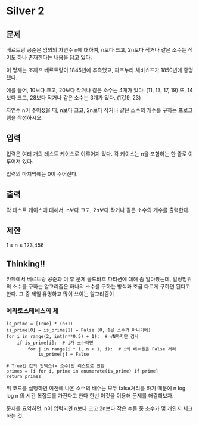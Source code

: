 # Silver 2

## 문제
베르트랑 공준은 임의의 자연수 n에 대하여, n보다 크고, 2n보다 작거나 같은 소수는 적어도 하나 존재한다는 내용을 담고 있다.

이 명제는 조제프 베르트랑이 1845년에 추측했고, 파프누티 체비쇼프가 1850년에 증명했다.

예를 들어, 10보다 크고, 20보다 작거나 같은 소수는 4개가 있다. (11, 13, 17, 19) 또, 14보다 크고, 28보다 작거나 같은 소수는 3개가 있다. (17,19, 23)

자연수 n이 주어졌을 때, n보다 크고, 2n보다 작거나 같은 소수의 개수를 구하는 프로그램을 작성하시오. 

## 입력
입력은 여러 개의 테스트 케이스로 이루어져 있다. 각 케이스는 n을 포함하는 한 줄로 이루어져 있다.

입력의 마지막에는 0이 주어진다.

## 출력
각 테스트 케이스에 대해서, n보다 크고, 2n보다 작거나 같은 소수의 개수를 출력한다.

## 제한
1 ≤ n ≤ 123,456

## Thinking!!
카페에서 베르트랑 공준과 이 후 문제 골드바흐 파티션에 대해 좀 알아봤는데,
일정범위의 소수를 구하는 알고리즘은 하나의 소수를 구하는 방식과 조금 다르게 구하면 된다고 한다.
그 중 제일 유명하고 많이 쓰이는 알고리즘이

### 에라토스테네스의 체
    is_prime = [True] * (n+1)
    is_prime[0] = is_prime[1] = False (0, 1은 소수가 아니기에)
    for i in range(2, int(n**0.5) + 1):  # √N까지만 검사
        if is_prime[i]:  # i가 소수라면
            for j in range(i * i, n + 1, i):  # i의 배수들을 False 처리
                is_prime[j] = False

    # True인 값의 인덱스(= 소수)만 리스트로 반환
    primes = [i for i, prime in enumerate(is_prime) if prime]
    return primes

위 코드를 실행하면 이전에 나온 소수의 배수는 모두 false처리를 하기 때문에 n log log n 의 시간 복잡도를 가진다고 한다
한번 이것을 이용해 문제를 해결해보자.

문제를 요약하면, n이 입력되면 n보다 크고 2n보다 작은 수들 중 소수가 몇 개인지 체크하는 것.